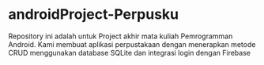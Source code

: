 # androidProject-Perpusku

Repository ini adalah untuk Project akhir mata kuliah Pemrogramman Android.
Kami membuat aplikasi perpustakaan dengan menerapkan metode CRUD menggunakan database SQLite dan integrasi login dengan Firebase
